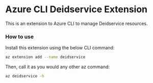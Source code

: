 # Azure CLI Deidservice Extension #
This is an extension to Azure CLI to manage Deidservice resources.

### How to use ###
Install this extension using the below CLI command:
```sh
az extension add --name deidservice
```

Then, call it as you would any other az command:
```sh
az deidservice -h
```